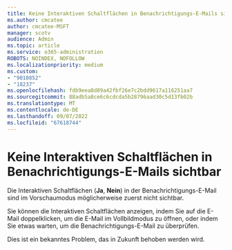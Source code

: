 ```yaml
---
title: Keine Interaktiven Schaltflächen in Benachrichtigungs-E-Mails sichtbar
ms.author: cmcatee
author: cmcatee-MSFT
manager: scotv
audience: Admin
ms.topic: article
ms.service: o365-administration
ROBOTS: NOINDEX, NOFOLLOW
ms.localizationpriority: medium
ms.custom:
- "9010852"
- "18237"
ms.openlocfilehash: fdb9eea8d89a42fbf26e7c2bdd9617a116251aa7
ms.sourcegitcommit: 88adb5a8ce6c6cdcda5b28796aad30c5d13fb02b
ms.translationtype: MT
ms.contentlocale: de-DE
ms.lasthandoff: 09/07/2022
ms.locfileid: "67618744"
---
```

# <a name="no-actionable-buttons-visible-in-notification-email"></a>Keine Interaktiven Schaltflächen in Benachrichtigungs-E-Mails sichtbar

Die Interaktiven Schaltflächen (**Ja**, **Nein**) in der Benachrichtigungs-E-Mail sind im Vorschaumodus möglicherweise zuerst nicht sichtbar.

Sie können die Interaktiven Schaltflächen anzeigen, indem Sie auf die E-Mail doppelklicken, um die E-Mail im Vollbildmodus zu öffnen, oder indem Sie etwas warten, um die Benachrichtigungs-E-Mail zu überprüfen.

Dies ist ein bekanntes Problem, das in Zukunft behoben werden wird.